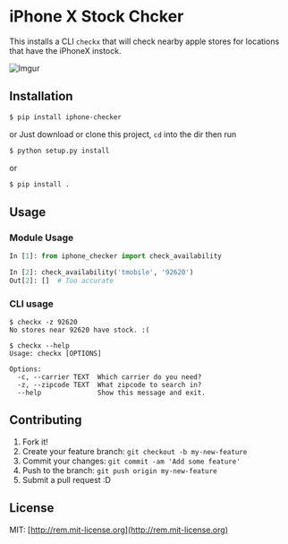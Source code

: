 
# iPhone X Stock Chcker

This installs a CLI `checkx` that will check nearby apple stores for locations that have the iPhoneX instock.

![Imgur](https://i.imgur.com/iP5EhKl.gif)


## Installation

``` bash
$ pip install iphone-checker
```

or Just download or clone this project, `cd` into the dir then run

``` bash 
$ python setup.py install
```

or 

``` bash
$ pip install .
```

## Usage
### Module Usage
```python
In [1]: from iphone_checker import check_availability

In [2]: check_availability('tmobile', '92620')
Out[2]: []  # Too accurate
```

### CLI usage
```
$ checkx -z 92620
No stores near 92620 have stock. :(

$ checkx --help
Usage: checkx [OPTIONS]

Options:
  -c, --carrier TEXT  Which carrier do you need?
  -z, --zipcode TEXT  What zipcode to search in?
  --help              Show this message and exit.
```

## Contributing

1. Fork it!
2. Create your feature branch: `git checkout -b my-new-feature`
3. Commit your changes: `git commit -am 'Add some feature'`
4. Push to the branch: `git push origin my-new-feature`
5. Submit a pull request :D

## License

MIT: [http://rem.mit-license.org](http://rem.mit-license.org)

